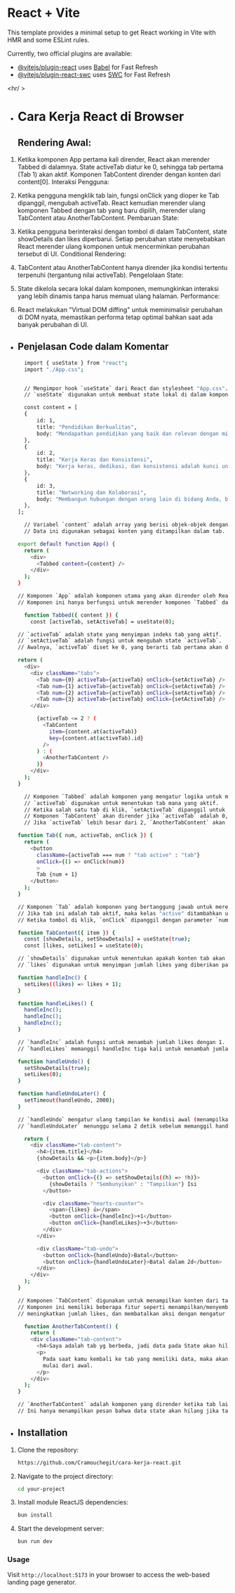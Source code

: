 # React + Vite

This template provides a minimal setup to get React working in Vite with HMR and some ESLint rules.

Currently, two official plugins are available:

- [@vitejs/plugin-react](https://github.com/vitejs/vite-plugin-react/blob/main/packages/plugin-react/README.md) uses [Babel](https://babeljs.io/) for Fast Refresh
- [@vitejs/plugin-react-swc](https://github.com/vitejs/vite-plugin-react-swc) uses [SWC](https://swc.rs/) for Fast Refresh

<hr/ >

- # Cara Kerja React di Browser

  ## Rendering Awal:

1. Ketika komponen App pertama kali dirender, React akan merender Tabbed di dalamnya.
   State activeTab diatur ke 0, sehingga tab pertama (Tab 1) akan aktif.
   Komponen TabContent dirender dengan konten dari content[0].
   Interaksi Pengguna:

2. Ketika pengguna mengklik tab lain, fungsi onClick yang dioper ke Tab dipanggil, mengubah activeTab.
   React kemudian merender ulang komponen Tabbed dengan tab yang baru dipilih, merender ulang TabContent atau AnotherTabContent.
   Pembaruan State:

3. Ketika pengguna berinteraksi dengan tombol di dalam TabContent, state showDetails dan likes diperbarui.
   Setiap perubahan state menyebabkan React merender ulang komponen untuk mencerminkan perubahan tersebut di UI.
   Conditional Rendering:

4. TabContent atau AnotherTabContent hanya dirender jika kondisi tertentu terpenuhi (tergantung nilai activeTab).
   Pengelolaan State:

5. State dikelola secara lokal dalam komponen, memungkinkan interaksi yang lebih dinamis tanpa harus memuat ulang halaman.
   Performance:

6. React melakukan "Virtual DOM diffing" untuk meminimalisir perubahan di DOM nyata, memastikan performa tetap optimal bahkan saat ada banyak perubahan di UI.

- ## Penjelasan Code dalam Komentar

  ```bash
    import { useState } from "react";
    import "./App.css";


    // Mengimpor hook `useState` dari React dan stylesheet "App.css".
    // `useState` digunakan untuk membuat state lokal di dalam komponen.
  ```

  ```bash
    const content = [
    {
        id: 1,
        title: "Pendidikan Berkualitas",
        body: "Mendapatkan pendidikan yang baik dan relevan dengan minat dan tujuan karir Anda adalah langkah pertama menuju sukses. Ini membantu membangun fondasi pengetahuan dan keterampilan yang diperlukan.",
    },
    {
        id: 2,
        title: "Kerja Keras dan Konsistensi",
        body: "Kerja keras, dedikasi, dan konsistensi adalah kunci untuk mencapai tujuan. Tetap fokus pada upaya Anda, terus belajar, dan tidak mudah menyerah adalah bagian penting dari perjalanan menuju sukses.",
    },
    {
        id: 3,
        title: "Networking dan Kolaborasi",
        body: "Membangun hubungan dengan orang lain di bidang Anda, belajar dari mereka, dan bekerja sama dalam proyek-proyek yang relevan dapat membuka pintu untuk peluang baru dan memperluas jaringan profesional Anda.",
    },
  ];

    // Variabel `content` adalah array yang berisi objek-objek dengan `id`, `title`, dan `body`.
    // Data ini digunakan sebagai konten yang ditampilkan dalam tab.
  ```

  ```bash
  export default function App() {
    return (
      <div>
        <Tabbed content={content} />
      </div>
    );
  }
  
  // Komponen `App` adalah komponen utama yang akan dirender oleh React.
  // Komponen ini hanya berfungsi untuk merender komponen `Tabbed` dan meneruskan prop `content`.
  ```

  ```bash
    function Tabbed({ content }) {
      const [activeTab, setActiveTab] = useState(0);

  // `activeTab` adalah state yang menyimpan indeks tab yang aktif.
  // `setActiveTab` adalah fungsi untuk mengubah state `activeTab`.
  // Awalnya, `activeTab` diset ke 0, yang berarti tab pertama akan ditampilkan.

  return (
    <div>
      <div className="tabs">
        <Tab num={0} activeTab={activeTab} onClick={setActiveTab} />
        <Tab num={1} activeTab={activeTab} onClick={setActiveTab} />
        <Tab num={2} activeTab={activeTab} onClick={setActiveTab} />
        <Tab num={3} activeTab={activeTab} onClick={setActiveTab} />
      </div>

        {activeTab <= 2 ? (
          <TabContent
            item={content.at(activeTab)}
            key={content.at(activeTab).id}
          />
        ) : (
          <AnotherTabContent />
        )}
      </div>
    );
  }

    // Komponen `Tabbed` adalah komponen yang mengatur logika untuk menampilkan tab.
    // `activeTab` digunakan untuk menentukan tab mana yang aktif.
    // Ketika salah satu tab di klik, `setActiveTab` dipanggil untuk mengubah state `activeTab`.
    // Komponen `TabContent` akan dirender jika `activeTab` adalah 0, 1, atau 2.
    // Jika `activeTab` lebih besar dari 2, `AnotherTabContent` akan dirender.
  ```

  ```bash
  function Tab({ num, activeTab, onClick }) {
    return (
      <button
        className={activeTab === num ? "tab active" : "tab"}
        onClick={() => onClick(num)}
        >
        Tab {num + 1}
      </button>
    );
  }

  // Komponen `Tab` adalah komponen yang bertanggung jawab untuk merender setiap tombol tab.
  // Jika tab ini adalah tab aktif, maka kelas "active" ditambahkan untuk mengubah gaya.
  // Ketika tombol di klik, `onClick` dipanggil dengan parameter `num` untuk mengubah tab yang aktif.
  ```

  ```bash
  function TabContent({ item }) {
    const [showDetails, setShowDetails] = useState(true);
    const [likes, setLikes] = useState(0);

  // `showDetails` digunakan untuk menentukan apakah konten tab akan ditampilkan atau disembunyikan.
  // `likes` digunakan untuk menyimpan jumlah likes yang diberikan pada konten tab.

  function handleInc() {
    setLikes((likes) => likes + 1);
  }

  function handleLikes() {
    handleInc();
    handleInc();
    handleInc();
  }

  // `handleInc` adalah fungsi untuk menambah jumlah likes dengan 1.
  // `handleLikes` memanggil handleInc tiga kali untuk menambah jumlah likes sebesar 3.

  function handleUndo() {
    setShowDetails(true);
    setLikes(0);
  }

  function handleUndoLater() {
    setTimeout(handleUndo, 2000);
  }

  // `handleUndo` mengatur ulang tampilan ke kondisi awal (menampilkan detail dan mengatur jumlah likes ke 0).
  // `handleUndoLater` menunggu selama 2 detik sebelum memanggil handleUndo.

    return (
      <div className="tab-content">
        <h4>{item.title}</h4>
        {showDetails && <p>{item.body}</p>}
  
        <div className="tab-actions">
          <button onClick={() => setShowDetails((h) => !h)}>
            {showDetails ? "Sembunyikan" : "Tampilkan"} Isi
          </button>
  
          <div className="hearts-counter">
            <span>{likes} 👍</span>
            <button onClick={handleInc}>+1</button>
            <button onClick={handleLikes}>+3</button>
          </div>
        </div>
  
        <div className="tab-undo">
          <button onClick={handleUndo}>Batal</button>
          <button onClick={handleUndoLater}>Batal dalam 2d</button>
        </div>
      </div>
    );
  }

  // Komponen `TabContent` digunakan untuk menampilkan konten dari tab yang dipilih.
  // Komponen ini memiliki beberapa fitur seperti menampilkan/menyembunyikan detail,
  // meningkatkan jumlah likes, dan membatalkan aksi dengan mengatur ulang state.

  ```

  ```bash
    function AnotherTabContent() {
      return (
      <div className="tab-content">
        <h4>Saya adalah tab yg berbeda, jadi data pada State akan hilang 💣</h4>
        <p>
          Pada saat kamu kembali ke tab yang memiliki data, maka akan hilang dan
          mulai dari awal.
        </p>
      </div>
    );
  }

  // `AnotherTabContent` adalah komponen yang dirender ketika tab lain dipilih (selain 0, 1, atau 2).
  // Ini hanya menampilkan pesan bahwa data state akan hilang jika tab ini dipilih.
  ```


- ## Installation

1. Clone the repository:

   ```bash
   https://github.com/Cramouchegit/cara-kerja-react.git
   ```

2. Navigate to the project directory:

   ```bash
   cd your-project
   ```

3. Install module ReactJS dependencies:

   ```bash
   bun install
   ```

4. Start the development server:

   ```bash
   bun run dev
   ```

### Usage

Visit `http://localhost:5173` in your browser to access the web-based landing page generator.
